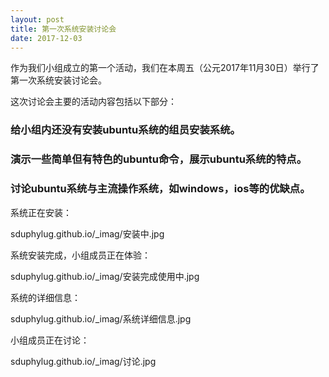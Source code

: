 ```yaml
---
layout: post
title: 第一次系统安装讨论会
date: 2017-12-03
---
```


作为我们小组成立的第一个活动，我们在本周五（公元2017年11月30日）举行了第一次系统安装讨论会。

这次讨论会主要的活动内容包括以下部分：

### 给小组内还没有安装ubuntu系统的组员安装系统。
### 演示一些简单但有特色的ubuntu命令，展示ubuntu系统的特点。
### 讨论ubuntu系统与主流操作系统，如windows，ios等的优缺点。

系统正在安装：

 sduphylug.github.io/_imag/安装中.jpg 
 
 系统安装完成，小组成员正在体验：
 
  sduphylug.github.io/_imag/安装完成使用中.jpg 
  
 系统的详细信息：
 
  sduphylug.github.io/_imag/系统详细信息.jpg 
  
  小组成员正在讨论：
  
   sduphylug.github.io/_imag/讨论.jpg 
